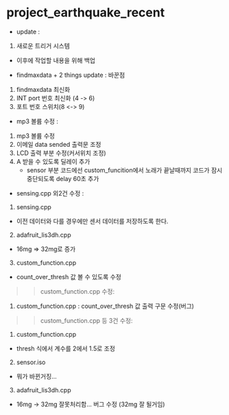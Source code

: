 # project_earthquake_recent

* update :
1. 새로운 트리거 시스템
* 이후에 작업할 내용을 위해 백업


* findmaxdata + 2 things update : 
바꾼점 
1. findmaxdata 최신화
2. INT port 번호 최신화 (4 -> 6)
3. 포트 번호 스위치(8 <-> 9)


* mp3 볼륨 수정 :
1. mp3 볼륨 수정
2. 이메일 data sended 출력문 조정
3. LCD 출력 부분 수정(커서위치 조정)
4. A 받을 수 있도록 딜레이 추가
   + sensor 부분 코드에선 custom_funcition에서 노래가 끝날때까지 코드가 잠시 중단되도록 delay 60초 추가
   
   
* sensing.cpp 외2건 수정 :
1. sensing.cpp
 - 이전 데이터와 다를 경우에만 센서 데이터를 저장하도록 한다.
2. adafruit_lis3dh.cpp
- 16mg => 32mg로 증가
3. custom_function.cpp
- count_over_thresh 값 볼 수 있도록 수정


>> custom_function.cpp 수정:
1. custom_function.cpp
: count_over_thresh 값 출력 구문 수정(버그)

>> custom_function.cpp 등 3건 수정:
1. custom_function.cpp
- thresh 식에서 계수를 2에서 1.5로 조정

2. sensor.iso
- 뭐가 바뀐거징...

3. adafruit_lis3dh.cpp
- 16mg -> 32mg 잘못처리함... 버그 수정
(32mg 잘 될거임)
